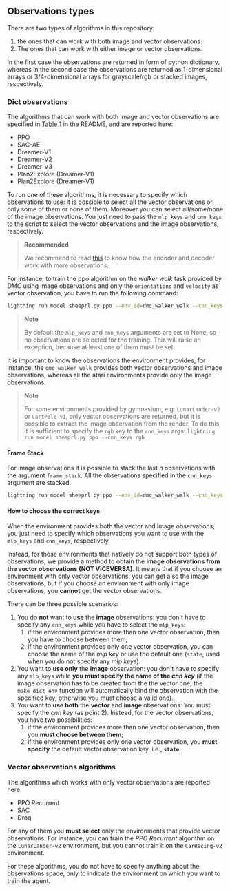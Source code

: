 ## Observations types
There are two types of algorithms in this repository:

1. the ones that can work with both image and vector observations.
2. The ones that can work with either image or vector observations.

In the first case the observations are returned in form of python dictionary, whereas in the second case the observations are returned as 1-dimensional arrays or 3/4-dimensional arrays for grayscale/rgb or stacked images, respectively.

### Dict observations
The algorithms that can work with both image and vector observations are specified in [Table 1](../README.md) in the README, and are reported here:
* PPO
* SAC-AE
* Dreamer-V1
* Dreamer-V2
* Dreamer-V3
* Plan2Explore (Dreamer-V1)
* Plan2Explore (Dreamer-V1)

To run one of these algorithms, it is necessary to specify which observations to use: it is possible to select all the vector observations or only some of them or none of them. Moreover you can select all/some/none of the image observations.
You just need to pass the `mlp_keys` and `cnn_keys` to the script to select the vector observations and the image observations, respectively.

> **Recommended**
>
> We recommend to read [this](./work_with_multi-encoder_multi-decoder.md) to know how the encoder and decoder work with more observations.

For instance, to train the ppo algorithm on the *walker walk* task provided by *DMC* using image observations and only the `orientations` and `velocity` as vector observation, you have to run the following command:
```bash
lightning run model sheeprl.py ppo --env_id=dmc_walker_walk --cnn_keys rgb --mlp_keys orientations velocity
```

> **Note**
>
> By default the `mlp_keys` and `cnn_keys` arguments are set to None, so no observations are selected for the training. This will raise an exception, because at least one of them must be set.

It is important to know the observations the environment provides, for instance, the `dmc_walker_walk` provides both vector observations and image observations, whereas all the atari environments provide only the image observations. 
> **Note**
>
> For some environments provided by gymnasium, e.g. `LunarLander-v2` or `CartPole-v1`, only vector observations are returned, but it is possible to extract the image observation from the render. To do this, it is sufficient to specify the `rgb` key to the `cnn_keys` args:
> `lightning run model sheeprl.py ppo --cnn_keys rgb`

#### Frame Stack
For image observations it is possible to stack the last $n$ observations with the argument `frame_stack`. All the observations specified in the `cnn_keys` argument are stacked.

```bash
lightning run model sheeprl.py ppo --env_id=dmc_walker_walk --cnn_keys rgb --frame_stack=3
```

#### How to choose the correct keys
When the environment provides both the vector and image observations, you just need to specify which observations you want to use with the `mlp_keys` and `cnn_keys`, respectively.

Instead, for those environments that natively do not support both types of observations, we provide a method to obtain the **image observations from the vector observations (NOT VICEVERSA)**. It means that if you choose an environment with only vector observations, you can get also the image observations, but if you choose an environment with only image observations, you **cannot** get the vector observations.

There can be three possible scenarios:
1. You do **not** want to **use** the **image** observations: you don't have to specify any `cnn_keys` while you have to select the `mlp_keys`:
   1. if the environment provides more than one vector observation, then you have to choose between them;
   2. if the environment provides only one vector observation, you can choose the name of the *mlp key* or use the default one (`state`, used when you do not specify any *mlp keys*).
2. You want to **use only** the **image** observation: you don't have to specify any `mlp_keys` while **you must specify the name of the *cnn key*** (if the image observation has to be created from the the vector one, the `make_dict_env` function will automatically bind the observation with the specified key, otherwise you must choose a valid one).
3. You want to **use both** the **vector** and **image** observations: You must specify the *cnn key* (as point 2). Instead, for the vector observations, you have two possibilities:
   1. if the environment provides more than one vector observation, then you **must choose between them**; 
   2. if the environment provides only one vector observation, you **must specify** the default vector observation key, i.e., **`state`**.

### Vector observations algorithms
The algorithms which works with only vector observations are reported here:
* PPO Recurrent
* SAC
* Droq

For any of them you **must select** only the environments that provide vector observations. For instance, you can train the *PPO Recurrent* algorithm on the `LunarLander-v2` environment, but you cannot train it on the `CarRacing-v2` environment.

For these algorithms, you do not have to specify anything about the observations space, only to indicate the environment on which you want to train the agent.
